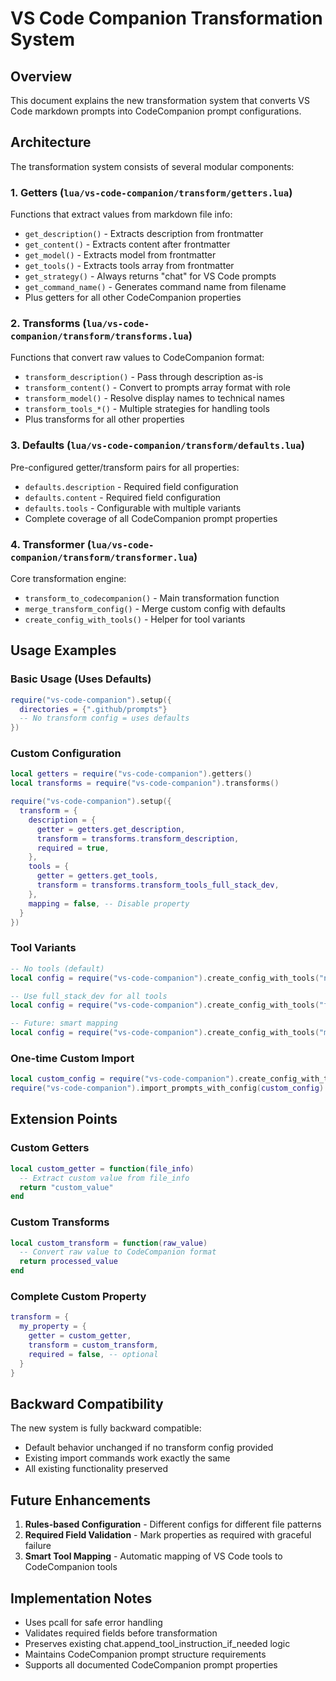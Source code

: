 # VS Code Companion Transformation System

## Overview

This document explains the new transformation system that converts VS Code markdown prompts into CodeCompanion prompt configurations.

## Architecture

The transformation system consists of several modular components:

### 1. Getters (`lua/vs-code-companion/transform/getters.lua`)
Functions that extract values from markdown file info:
- `get_description()` - Extracts description from frontmatter
- `get_content()` - Extracts content after frontmatter  
- `get_model()` - Extracts model from frontmatter
- `get_tools()` - Extracts tools array from frontmatter
- `get_strategy()` - Always returns "chat" for VS Code prompts
- `get_command_name()` - Generates command name from filename
- Plus getters for all other CodeCompanion properties

### 2. Transforms (`lua/vs-code-companion/transform/transforms.lua`)
Functions that convert raw values to CodeCompanion format:
- `transform_description()` - Pass through description as-is
- `transform_content()` - Convert to prompts array format with role
- `transform_model()` - Resolve display names to technical names
- `transform_tools_*()` - Multiple strategies for handling tools
- Plus transforms for all other properties

### 3. Defaults (`lua/vs-code-companion/transform/defaults.lua`)
Pre-configured getter/transform pairs for all properties:
- `defaults.description` - Required field configuration
- `defaults.content` - Required field configuration  
- `defaults.tools` - Configurable with multiple variants
- Complete coverage of all CodeCompanion prompt properties

### 4. Transformer (`lua/vs-code-companion/transform/transformer.lua`)
Core transformation engine:
- `transform_to_codecompanion()` - Main transformation function
- `merge_transform_config()` - Merge custom config with defaults
- `create_config_with_tools()` - Helper for tool variants

## Usage Examples

### Basic Usage (Uses Defaults)
```lua
require("vs-code-companion").setup({
  directories = {".github/prompts"}
  -- No transform config = uses defaults
})
```

### Custom Configuration
```lua
local getters = require("vs-code-companion").getters()
local transforms = require("vs-code-companion").transforms()

require("vs-code-companion").setup({
  transform = {
    description = {
      getter = getters.get_description,
      transform = transforms.transform_description,
      required = true,
    },
    tools = {
      getter = getters.get_tools,
      transform = transforms.transform_tools_full_stack_dev,
    },
    mapping = false, -- Disable property
  }
})
```

### Tool Variants
```lua
-- No tools (default)
local config = require("vs-code-companion").create_config_with_tools("none")

-- Use full_stack_dev for all tools
local config = require("vs-code-companion").create_config_with_tools("full_stack_dev")

-- Future: smart mapping
local config = require("vs-code-companion").create_config_with_tools("mapped")
```

### One-time Custom Import
```lua
local custom_config = require("vs-code-companion").create_config_with_tools("full_stack_dev")
require("vs-code-companion").import_prompts_with_config(custom_config)
```

## Extension Points

### Custom Getters
```lua
local custom_getter = function(file_info)
  -- Extract custom value from file_info
  return "custom_value"
end
```

### Custom Transforms
```lua
local custom_transform = function(raw_value)
  -- Convert raw value to CodeCompanion format
  return processed_value
end
```

### Complete Custom Property
```lua
transform = {
  my_property = {
    getter = custom_getter,
    transform = custom_transform,
    required = false, -- optional
  }
}
```

## Backward Compatibility

The new system is fully backward compatible:
- Default behavior unchanged if no transform config provided
- Existing import commands work exactly the same
- All existing functionality preserved

## Future Enhancements

1. **Rules-based Configuration** - Different configs for different file patterns
2. **Required Field Validation** - Mark properties as required with graceful failure
3. **Smart Tool Mapping** - Automatic mapping of VS Code tools to CodeCompanion tools

## Implementation Notes

- Uses pcall for safe error handling
- Validates required fields before transformation
- Preserves existing chat.append_tool_instruction_if_needed logic
- Maintains CodeCompanion prompt structure requirements
- Supports all documented CodeCompanion prompt properties
